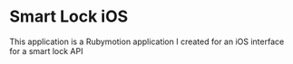 # Smart Lock iOS

This application is a Rubymotion application I created for an iOS interface for a smart lock API
